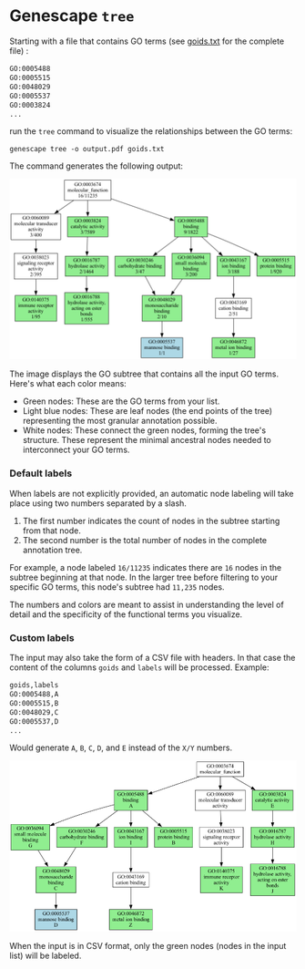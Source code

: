 # Genescape `tree`

Starting with a file that contains GO terms (see [goids.txt](src/genescape/data/goids.txt) for the complete file)
:

```
GO:0005488
GO:0005515
GO:0048029
GO:0005537
GO:0003824
...
```

run the `tree` command to visualize the relationships between the GO terms:

```console
genescape tree -o output.pdf goids.txt 
```

The command generates the following output:

![Example output](images/demo.png)

The image displays the GO subtree that contains all the input GO terms. Here's what each color means:

* Green nodes: These are the GO terms from your list.
* Light blue nodes: These are leaf nodes (the end points of the tree) representing the most granular annotation possible.
* White nodes: These connect the green nodes, forming the tree's structure. These represent the minimal ancestral nodes needed to interconnect your GO terms.

### Default labels

When labels are not explicitly provided, an automatic node labeling will take place using two numbers separated by a slash.

1. The first number indicates the count of nodes in the subtree starting from that node.
2. The second number is the total number of nodes in the complete annotation tree. 

For example, a node labeled `16/11235` indicates there are `16` nodes in the subtree beginning at that node. In the larger tree before filtering to your specific GO terms, this node's subtree had `11,235` nodes. 

The numbers and colors are meant to assist in understanding the level of detail and the specificity of the functional terms you visualize.

### Custom labels

The input may also take the form of a CSV file with headers. In that case the content of the columns `goids` and `labels` will be processed. Example:

```
goids,labels
GO:0005488,A
GO:0005515,B
GO:0048029,C
GO:0005537,D
...
```

Would generate `A`, `B`, `C`, `D`, and `E` instead of the `X/Y` numbers.  


![Example output with labels](images/demo-labels.png)

When the input is in CSV format, only the green nodes (nodes in the input list) will be labeled.
